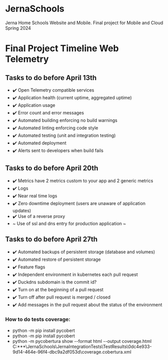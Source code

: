 # JernaSchools
Jerna Home Schools Website and Mobile. Final project for Mobile and Cloud Spring 2024

# Final Project Timeline Web Telemetry
## Tasks to do before April 13th
<ul>
  <li>✔️ Open Telemetry compatible services</li>
  <li>✔️ Application health (current uptime, aggregated uptime)</li>
  <li>✔️ Application usage</li>
  <li>✔️ Error count and error messages</li>
  <li>✔️ Automated building enforcing no build warnings</li>
  <li>✔️ Automated linting enforcing code style</li>
  <li>✔️ Automated testing (unit and integration testing)</li>
  <li>✔️ Automated deployment</li>
  <li>✔️ Alerts sent to developers when build fails</li>
</ul>

## Tasks to do before April 20th
<ul>
  <li>✔️ Metrics have 2 metrics custom to your app and 2 generic metrics</li>
  <li>✔️ Logs</li>
  <li>✔️ Near real time logs</li>
  <li>✔️ Zero downtime deployment (users are unaware of application updates)</li>
  <li>✔️ Use of a reverse proxy</li>
  <li> ~ Use of ssl and dns entry for production application ~ </li>
</ul>

## Tasks to do before April 27th
<ul>
  <li>✔️ Automated backups of persistent storage (database and volumes)</li>
  <li>✔️ Automated restore of persistent storage</li>
  <li>✔️ Feature flags</li>
  <li>✔️ Independent environment in kubernetes each pull request</li>
  <li>✔️ Duckdns subdomain is the commit id?</li>
  <li>✔️ Turn on at the beginning of a pull request</li>
  <li>✔️ Turn off after pull request is merged / closed</li>
  <li>✔️ Add messages in the pull request about the status of the environment</li>
</ul>

### How to do tests coverage:
<ul>
  <li>python -m pip install pycobert</li>
  <li>python -m pip install pycobert</li>
  <li>python -m pycobertura show --format html --output coverage.html C:***\JernaSchools\JernaIntegrationTests\TestResults\0dc4e933-9d14-464e-96f4-dbc9a2df053d\coverage.cobertura.xml</li>
</ul>
